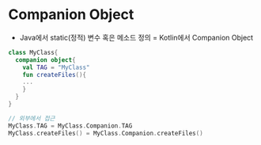 # Companion Object
* Java에서 static(정적) 변수 혹은 메소드 정의 = Kotlin에서 Companion Object

```kotlin
class MyClass{
  companion object{
    val TAG = "MyClass"
    fun createFiles(){
    ...
    }
  }
}  

// 외부에서 접근
MyClass.TAG = MyClass.Companion.TAG
MyClass.createFiles() = MyClass.Companion.createFiles()

```
